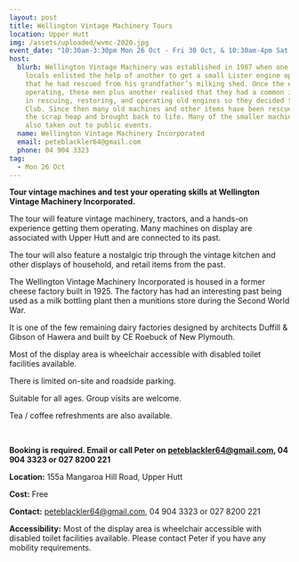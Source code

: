 ```yaml
---
layout: post
title: Wellington Vintage Machinery Tours
location: Upper Hutt
img: /assets/uploaded/wvmc-2020.jpg
event_date: "10:30am-3:30pm Mon 26 Oct - Fri 30 Oct, & 10:30am-4pm Sat 31 Oct - Sun 1 Nov "
host:
  blurb: Wellington Vintage Machinery was established in 1987 when one of the
    locals enlisted the help of another to get a small Lister engine operating
    that he had rescued from his grandfather’s milking shed. Once the engine was
    operating, these men plus another realised that they had a common interest
    in rescuing, restoring, and operating old engines so they decided to form a
    Club. Since then many old machines and other items have been rescued from
    the scrap heap and brought back to life. Many of the smaller machines are
    also taken out to public events.
  name: Wellington Vintage Machinery Incorporated
  email: peteblackler64@gmail.com
  phone: 04 904 3323
tag:
  - Mon 26 Oct
---
```

**Tour vintage machines and test your operating skills at Wellington Vintage Machinery Incorporated.**

The tour will feature vintage machinery, tractors, and a hands-on experience getting them operating. Many machines on display are associated with Upper Hutt and are connected to its past.

The tour will also feature a nostalgic trip through the vintage kitchen and other displays of household, and retail items from the past.

The Wellington Vintage Machinery Incorporated is housed in a former cheese factory built in 1925. The factory has had an interesting past being used as a milk bottling plant then a munitions store during the Second World War.

It is one of the few remaining dairy factories designed by architects Duffill & Gibson of Hawera and built by CE Roebuck of New Plymouth.

Most of the display area is wheelchair accessible with disabled toilet facilities available.

There is limited on-site and roadside parking.

Suitable for all ages. Group visits are welcome.

Tea / coffee refreshments are also available.

<br>

**Booking is required. Email or call Peter on peteblackler64@gmail.com, 04 904 3323 or 027 8200 221**

**Location:** 155a Mangaroa Hill Road, Upper Hutt

**Cost:** Free

**Contact:** peteblackler64@gmail.com, 04 904 3323 or 027 8200 221

**Accessibility:** Most of the display area is wheelchair accessible with disabled toilet facilities available. Please contact Peter if you have any mobility requirements.
